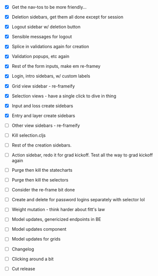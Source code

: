 - [x] Get the nav-tos to be more friendly...
- [x] Deletion sidebars, get them all done except for session
- [x] Logout sidebar w/ deletion button
- [x] Sensible messages for logout
- [x] Splice in validations again for creation

- [x] Validation popups, etc again
- [x] Rest of the form inputs, make em re-framey
- [x] Login, intro sidebars, w/ custom labels

- [x] Grid view sidebar - re-frameify
- [x] Selection views - have a single click to dive in thing

- [x] Input and loss create sidebars
- [x] Entry and layer create sidebars
- [ ] Other view sidebars - re-frameify
- [ ] Kill selection.cljs
- [ ] Rest of the creation sidebars.
- [ ] Action sidebar, redo it for grad kickoff. Test all the way to grad kickoff again

- [ ] Purge then kill the statecharts
- [ ] Purge then kill the selectors
- [ ] Consider the re-frame bit done
- [ ] Create and delete for password logins separately with selector lol

- [ ] Weight mutation - think harder about fitt's law
- [ ] Model updates, genericized endpoints in BE
- [ ] Model updates component
- [ ] Model updates for grids

- [ ] Changelog
- [ ] Clicking around a bit
- [ ] Cut release
